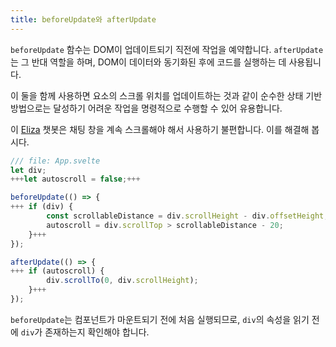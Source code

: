 ```yaml
---
title: beforeUpdate와 afterUpdate
---
```


`beforeUpdate` 함수는 DOM이 업데이트되기 직전에 작업을 예약합니다. `afterUpdate`는 그 반대 역할을 하며, DOM이 데이터와 동기화된 후에 코드를 실행하는 데 사용됩니다.

이 둘을 함께 사용하면 요소의 스크롤 위치를 업데이트하는 것과 같이 순수한 상태 기반 방법으로는 달성하기 어려운 작업을 명령적으로 수행할 수 있어 유용합니다.

이 [Eliza](https://en.wikipedia.org/wiki/ELIZA) 챗봇은 채팅 창을 계속 스크롤해야 해서 사용하기 불편합니다. 이를 해결해 봅시다.

```js
/// file: App.svelte
let div;
+++let autoscroll = false;+++

beforeUpdate(() => {
+++	if (div) {
		const scrollableDistance = div.scrollHeight - div.offsetHeight;
		autoscroll = div.scrollTop > scrollableDistance - 20;
	}+++
});

afterUpdate(() => {
+++	if (autoscroll) {
		div.scrollTo(0, div.scrollHeight);
	}+++
});
```

`beforeUpdate`는 컴포넌트가 마운트되기 전에 처음 실행되므로, `div`의 속성을 읽기 전에 `div`가 존재하는지 확인해야 합니다.
